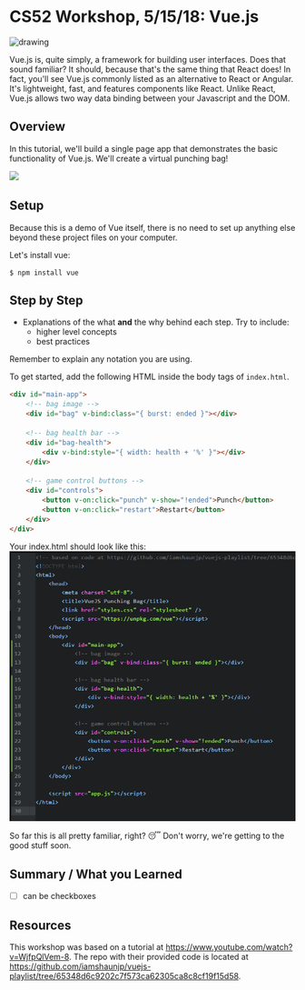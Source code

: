 # CS52 Workshop, 5/15/18:  Vue.js


<img src="https://cdn-images-1.medium.com/max/1600/1*MoHYZRrpQcOociJZTo83zg.png" alt="drawing" style="height: 200px;"/>


Vue.js is, quite simply, a framework for building user interfaces. Does that sound familiar?
It should, because that's the same thing that React does! In fact, you'll see Vue.js commonly
listed as an alternative to React or Angular. It's lightweight, fast, and
features components like React. Unlike React, Vue.js allows two way data binding
between your Javascript and the DOM.

## Overview

In this tutorial, we'll build a single page app that demonstrates the basic functionality
of Vue.js. We'll create a virtual punching bag!

![](https://i.imgur.com/3eDkeRZ.gif)

## Setup

Because this is a demo of Vue itself, there is no need to set up anything else
beyond these project files on your computer.

Let's install vue:

~~~~
$ npm install vue
~~~~

## Step by Step

* Explanations of the what **and** the why behind each step. Try to include:
  * higher level concepts
  * best practices

Remember to explain any notation you are using.

To get started, add the following HTML inside the body tags of `index.html`.
```html
<div id="main-app">
    <!-- bag image -->
    <div id="bag" v-bind:class="{ burst: ended }"></div>

    <!-- bag health bar -->
    <div id="bag-health">
        <div v-bind:style="{ width: health + '%' }"></div>
    </div>

    <!-- game control buttons -->
    <div id="controls">
        <button v-on:click="punch" v-show="!ended">Punch</button>
        <button v-on:click="restart">Restart</button>
    </div>
</div>
```
Your index.html should look like this:
![](img/indexHtmlScreenshot.png)
<!-- ![screen shots are helpful](img/screenshot.png) -->

So far this is all pretty familiar, right? :sleeping:
Don't worry, we're getting to the good stuff soon.
<!-- :sunglasses: GitHub markdown files [support emoji notation](http://www.emoji-cheat-sheet.com/) -->

<!-- Here's a resource for [github markdown](https://guides.github.com/features/mastering-markdown/). -->


## Summary / What you Learned

* [ ] can be checkboxes

## Resources

This workshop was based on a tutorial at https://www.youtube.com/watch?v=WjfpQlVem-8.
The repo with their provided code is located at https://github.com/iamshaunjp/vuejs-playlist/tree/65348d6c9202c7f573ca62305ca8c8cf19f15d58.

